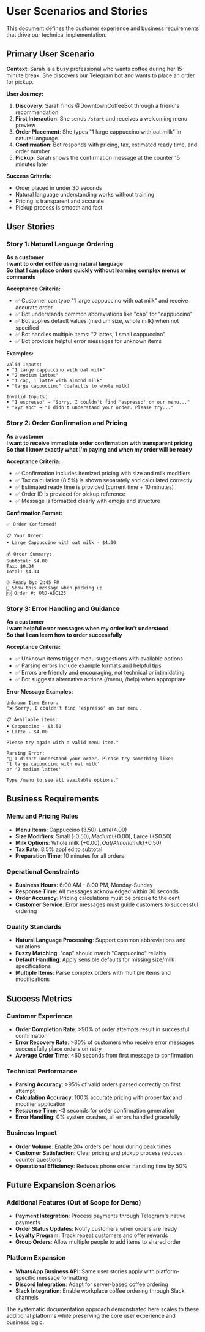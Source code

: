 # User Scenarios and Stories

This document defines the customer experience and business requirements that drive our technical implementation.

## Primary User Scenario

**Context**: Sarah is a busy professional who wants coffee during her 15-minute break. She discovers our Telegram bot and wants to place an order for pickup.

**User Journey:**
1. **Discovery**: Sarah finds @DowntownCoffeeBot through a friend's recommendation
2. **First Interaction**: She sends `/start` and receives a welcoming menu preview  
3. **Order Placement**: She types "1 large cappuccino with oat milk" in natural language
4. **Confirmation**: Bot responds with pricing, tax, estimated ready time, and order number
5. **Pickup**: Sarah shows the confirmation message at the counter 15 minutes later

**Success Criteria:**
- Order placed in under 30 seconds
- Natural language understanding works without training
- Pricing is transparent and accurate
- Pickup process is smooth and fast

## User Stories

### Story 1: Natural Language Ordering
**As a customer**  
**I want to order coffee using natural language**  
**So that I can place orders quickly without learning complex menus or commands**

**Acceptance Criteria:**
- ✅ Customer can type "1 large cappuccino with oat milk" and receive accurate order
- ✅ Bot understands common abbreviations like "cap" for "cappuccino"  
- ✅ Bot applies default values (medium size, whole milk) when not specified
- ✅ Bot handles multiple items: "2 lattes, 1 small cappuccino"
- ✅ Bot provides helpful error messages for unknown items

**Examples:**
```
Valid Inputs:
• "1 large cappuccino with oat milk"
• "2 medium lattes" 
• "1 cap, 1 latte with almond milk"
• "large cappuccino" (defaults to whole milk)

Invalid Inputs:
• "1 espresso" → "Sorry, I couldn't find 'espresso' on our menu..."
• "xyz abc" → "I didn't understand your order. Please try..."
```

### Story 2: Order Confirmation and Pricing  
**As a customer**  
**I want to receive immediate order confirmation with transparent pricing**  
**So that I know exactly what I'm paying and when my order will be ready**

**Acceptance Criteria:**
- ✅ Confirmation includes itemized pricing with size and milk modifiers
- ✅ Tax calculation (8.5%) is shown separately and calculated correctly
- ✅ Estimated ready time is provided (current time + 10 minutes)
- ✅ Order ID is provided for pickup reference
- ✅ Message is formatted clearly with emojis and structure

**Confirmation Format:**
```
✅ Order Confirmed!

📋 Your Order:
• Large Cappuccino with oat milk - $4.00

💰 Order Summary:
Subtotal: $4.00
Tax: $0.34
Total: $4.34

⏰ Ready by: 2:45 PM
📍 Show this message when picking up  
🆔 Order #: ORD-ABC123
```

### Story 3: Error Handling and Guidance
**As a customer**  
**I want helpful error messages when my order isn't understood**  
**So that I can learn how to order successfully**

**Acceptance Criteria:**
- ✅ Unknown items trigger menu suggestions with available options
- ✅ Parsing errors include example formats and helpful tips
- ✅ Errors are friendly and encouraging, not technical or intimidating
- ✅ Bot suggests alternative actions (/menu, /help) when appropriate

**Error Message Examples:**
```
Unknown Item Error:
"❌ Sorry, I couldn't find 'espresso' on our menu.

📋 Available items:
• Cappuccino - $3.50
• Latte - $4.00

Please try again with a valid menu item."

Parsing Error:
"🤔 I didn't understand your order. Please try something like:
'1 large cappuccino with oat milk'
or '2 medium lattes'

Type /menu to see all available options."
```

## Business Requirements

### Menu and Pricing Rules
- **Menu Items**: Cappuccino ($3.50), Latte ($4.00)
- **Size Modifiers**: Small (-$0.50), Medium (+$0.00), Large (+$0.50)  
- **Milk Options**: Whole milk (+$0.00), Oat/Almond milk (+$0.50)
- **Tax Rate**: 8.5% applied to subtotal
- **Preparation Time**: 10 minutes for all orders

### Operational Constraints
- **Business Hours**: 6:00 AM - 8:00 PM, Monday-Sunday
- **Response Time**: All messages acknowledged within 30 seconds
- **Order Accuracy**: Pricing calculations must be precise to the cent
- **Customer Service**: Error messages must guide customers to successful ordering

### Quality Standards
- **Natural Language Processing**: Support common abbreviations and variations
- **Fuzzy Matching**: "cap" should match "Cappuccino" reliably
- **Default Handling**: Apply sensible defaults for missing size/milk specifications
- **Multiple Items**: Parse complex orders with multiple items and modifications

## Success Metrics

### Customer Experience
- **Order Completion Rate**: >90% of order attempts result in successful confirmation
- **Error Recovery Rate**: >80% of customers who receive error messages successfully place orders on retry
- **Average Order Time**: <60 seconds from first message to confirmation

### Technical Performance  
- **Parsing Accuracy**: >95% of valid orders parsed correctly on first attempt
- **Calculation Accuracy**: 100% accurate pricing with proper tax and modifier application
- **Response Time**: <3 seconds for order confirmation generation
- **Error Handling**: 0% system crashes, all errors handled gracefully

### Business Impact
- **Order Volume**: Enable 20+ orders per hour during peak times
- **Customer Satisfaction**: Clear pricing and pickup process reduces counter questions
- **Operational Efficiency**: Reduces phone order handling time by 50%

## Future Expansion Scenarios

### Additional Features (Out of Scope for Demo)
- **Payment Integration**: Process payments through Telegram's native payments
- **Order Status Updates**: Notify customers when orders are ready
- **Loyalty Program**: Track repeat customers and offer rewards
- **Group Orders**: Allow multiple people to add items to shared order

### Platform Expansion
- **WhatsApp Business API**: Same user stories apply with platform-specific message formatting
- **Discord Integration**: Adapt for server-based coffee ordering
- **Slack Integration**: Enable workplace coffee ordering through Slack channels

The systematic documentation approach demonstrated here scales to these additional platforms while preserving the core user experience and business logic.